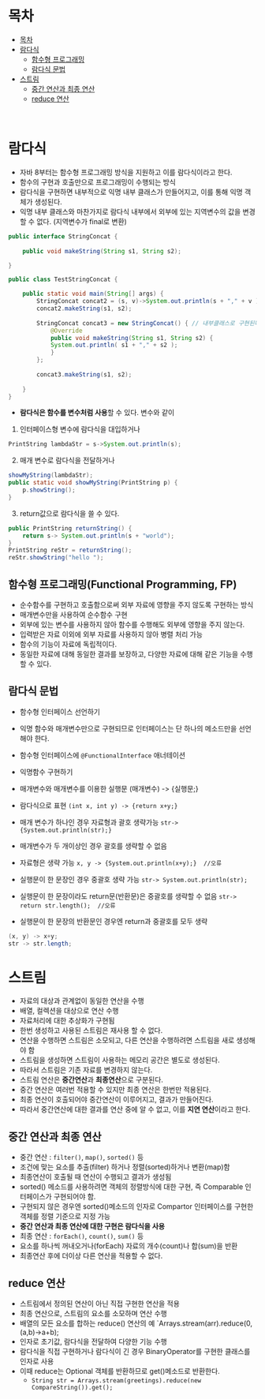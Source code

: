 # 목차
- [목차](#목차)
- [람다식](#람다식)
	- [함수형 프로그래밍](#함수형-프로그래밍)
	- [람다식 문법](#람다식-문법)
- [스트림](#스트림)
	- [중간 연산과 최종 연산](#중간-연산과-최종-연산)
	- [reduce 연산](#reduce-연산)

<br>

# 람다식
- 자바 8부터는 함수형 프로그래밍 방식을 지원하고 이를 람다식이라고 한다.
- 함수의 구현과 호출만으로 프로그래밍이 수행되는 방식
- 람다식을 구현하면 내부적으로 익명 내부 클래스가 만들어지고, 이를 통해 익명 객체가 생성된다.
- 익명 내부 클래스와 마찬가지로 람다식 내부에서 외부에 있는 지역변수의 값을 변경할 수 없다. (지역변수가 final로 변환)

```java
public interface StringConcat {
	
	public void makeString(String s1, String s2);

}

public class TestStringConcat {

	public static void main(String[] args) {
        StringConcat concat2 = (s, v)->System.out.println(s + "," + v ); // 람다식으로 구현하면
        concat2.makeString(s1, s2);
        
        StringConcat concat3 = new StringConcat() { // 내부클래스로 구현된다
	        @Override
	        public void makeString(String s1, String s2) {
		    System.out.println( s1 + "," + s2 );
	        }
        };
		
        concat3.makeString(s1, s2);
        
    }
}
```

- **람다식은 함수를 변수처럼 사용**할 수 있다. 변수와 같이
1. 인터페이스형 변수에 람다식을 대입하거나 
```java
PrintString lambdaStr = s->System.out.println(s);
```
2. 매개 변수로 람다식을 전달하거나 
```java
showMyString(lambdaStr); 
public static void showMyString(PrintString p) {
	p.showString();
}
```
3. return값으로 람다식을 쓸 수 있다.
```java
public PrintString returnString() {
	return s-> System.out.println(s + "world");
}
PrintString reStr = returnString();  
reStr.showString("hello ");
```

## 함수형 프로그래밍(Functional Programming, FP)
- 순수함수를 구현하고 호출함으로써 외부 자료에 영향을 주지 않도록 구현하는 방식
- 매개변수만을 사용하여 순수함수 구현
- 외부에 있는 변수를 사용하지 않아 함수를 수행해도 외부에 영향을 주지 않는다.
- 입력받은 자료 이외에 외부 자료를 사용하지 않아 병렬 처리 가능
- 함수의 기능이 자료에 독립적이다.
- 동일한 자료에 대해 동일한 결과를 보장하고, 다양한 자료에 대해 같은 기능을 수행할 수 있다.

## 람다식 문법
- 함수형 인터페이스 선언하기
- 익명 함수와 매개변수만으로 구현되므로 인터페이스는 단 하나의 메소드만을 선언해야 한다.
- 함수형 인터페이스에 `@FunctionalInterface` 애너테이션
- 익명함수 구현하기
- 매개변수와 매개변수를 이용한 실행문 (매개변수) -> {실행문;}
- 람다식으로 표현
`(int x, int y) -> {return x+y;}`

- 매개 변수가 하나인 경우 자료형과 괄호 생략가능
`str->{System.out.println(str);}`

- 매개변수가 두 개이상인 경우 괄호를 생략할 수 없음
- 자료형은 생략 가능
`x, y -> {System.out.println(x+y);}  //오류`

- 실행문이 한 문장인 경우 중괄호 생략 가능
`str-> System.out.println(str);`

- 실행문이 한 문장이라도 return문(반환문)은 중괄호를 생략할 수 없음
`str-> return str.length();  //오류`

- 실행문이 한 문장의 반환문인 경우엔 return과 중괄호를 모두 생략
```java
(x, y) -> x+y;
str -> str.length;
```

# 스트림
- 자료의 대상과 관계없이 동일한 연산을 수행
- 배열, 컬렉션을 대상으로 연산 수행
- 자료처리에 대한 추상화가 구현됨
- 한번 생성하고 사용된 스트림은 재사용 할 수 없다.
- 연산을 수행하면 스트림은 소모되고, 다른 연산을 수행하려면 스트림을 새로 생성해야 함
- 스트림을 생성하면 스트림이 사용하는 메모리 공간은 별도로 생성된다.
- 따라서 스트림은 기존 자료를 변경하지 않는다.
- 스트림 연산은 **중간연산**과 **최종연산**으로 구분된다.
- 중간 연산은 여러번 적용할 수 있지만 최종 연산은 한번만 적용된다.
- 최종 연산이 호출되어야 중간연산이 이루어지고, 결과가 만들어진다.
- 따라서 중간연산에 대한 결과를 연산 중에 알 수 없고, 이를 **지연 연산**이라고 한다.

## 중간 연산과 최종 연산
- 중간 연산 : `filter()`, `map()`, `sorted()` 등
- 조건에 맞는 요소를 추출(filter) 하거나 정렬(sorted)하거나 변환(map)함
- 최종연산이 호출될 때 연산이 수행되고 결과가 생성됨
- sorted() 메소드를 사용하려면 객체의 정렬방식에 대한 구현, 즉 Comparable 인터페이스가 구현되어야 함.
- 구현되지 않은 경우엔 sorted()메소드의 인자로 Compartor 인터페이스를 구현한 객체를 정렬 기준으로 지정 가능
- **중간 연산과 최종 연산에 대한 구현은 람다식을 사용**
- 최종 연산 : `forEach()`, `count()`, `sum()` 등
- 요소를 하나씩 꺼내오거나(forEach) 자료의 개수(count)나 합(sum)을 반환
- 최종연산 후에 더이상 다른 연산을 적용할 수 없다.

## reduce 연산
- 스트림에서 정의된 연산이 아닌 직접 구현한 연산을 적용
- 최종 연산으로, 스트림의 요소를 소모하며 연산 수행
- 배열의 모든 요소를 합하는 reduce() 연산의 예 `Arrays.stream(arr).reduce(0,(a,b)->a+b);
- 인자로 초기값, 람다식을 전달하여 다양한 기능 수행
- 람다식을 직접 구현하거나 람다식이 긴 경우 BinaryOperator<T>를 구현한 클래스를 인자로 사용
- 이때 reduce는 Optional 객체를 반환하므로 get()메소드로 반환한다.
	- `String str = Arrays.stream(greetings).reduce(new CompareString()).get();`
